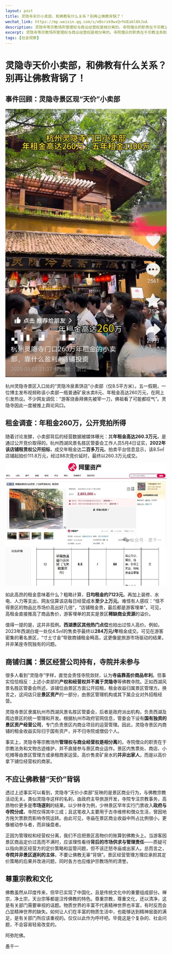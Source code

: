 ```yaml
---
layout: post
title: 灵隐寺天价小卖部，和佛教有什么关系？别再让佛教背锅了！
wechat_link: https://mp.weixin.qq.com/s/eBsrxk9wxQrhUEabl8kJoA
description: 灵隐寺等宗教场所管理权与商业经营权是相分离的。寺院僧众的职责在于宗教法务和文物古迹维护，并不直接参与景区商业运作。景区内售票处、商店、小吃摊等由景区管理方或承租商家运营。
excerpt: 灵隐寺等宗教场所管理权与商业经营权是相分离的。寺院僧众的职责在于宗教法务和文物古迹维护，并不直接参与景区商业运作。景区内售票处、商店、小吃摊等由景区管理方或承租商家运营。
tags: [社会观察]
---
```


# 灵隐寺天价小卖部，和佛教有什么关系？别再让佛教背锅了！

## 事件回顾：灵隐寺景区现“天价”小卖部

![灵隐寺景区现“天价”小卖部](../images/2025-05-05-12-44-15.png)

杭州灵隐寺景区入口处的“灵隐冷泉素饼店”小卖部（仅8.5平方米）。五一假期，一位博主发布视频称该小卖部一瓶普通矿泉水卖8元、年租金高达260万元，在网上引发热议。不少网友调侃：“游客烧香拜佛先被宰一刀，佛祖看了可能都叹气”。灵隐寺因此一度被推上舆论风口。

## 租金调查：年租金260万，公开竞拍所得

随着讨论发酵，小卖部背后的经营数据被媒体曝光：其**年租金高达260.3万元**，是通过公开竞价取得的。杭州西湖风景名胜区管委会工作人员5月4日证实，**2022年该店铺租赁权公开招标**，成交年租金达**二百多万元**。拍卖平台信息显示，该8.5㎡店铺起拍价111.8万元，经过88次竞价延时，最终以260.3万元成交。

![拍卖平台1](../images/2025-05-05-16-54-49.png)
![拍卖平台2](../images/2025-05-05-12-44-39.png)


如此高昂的租金意味着什么？粗略计算，**日均租金约7123元**。再加上装修、水电、人力等支出，网友估算该店每日经营成本**至少上万元**。难怪有人感叹：“怪不得景区的物品比市场价高出好几倍”，“店铺租金贵，最后都是游客埋单”。可见，高租金直接推高了商品售价，游客埋单的其实是景区**稀缺商业资源**的溢价。

值得一提的是，这并非孤例。**西湖景区其他热门点位**也拍出过惊人高价。例如，2023年西湖白堤一处仅4.5㎡的售卖亭最终以**284万元/年**租金成交。可见在游客密集的著名景区，“寸土寸金”导致商铺租金畸高，这更像是旅游市场驱动的结果，并非某座寺院独有的问题。

## 商铺归属：景区经营公司持有，寺院并未参与

很多人看到“灵隐寺”字样，直觉会责怪寺院敛财，认为**寺庙靠高价商品牟利**。但事实恰恰相反：上述小卖部的**产权和经营权并不属于灵隐寺**等佛教寺院。正如西湖风景名胜区管委会所述，该铺位由景区方面公开招租，租金收益归属景区管理方。换言之，这间店只是**景区资产**的一部分，由景区管理机构或其下属企业对外招租经营。

灵隐寺景区隶属杭州市西湖风景名胜区管委会，后者是政府派出机构，负责西湖及周边景区的统一管理和开发。根据杭州市政府官网信息，管委会下设有**国有独资的景区资产经营公司**，专门负责景区内商业项目的运营管理。因此，灵隐寺景区内商铺的租金收益实际归于国有资产，并不归寺院或僧侣个人。

事实上，灵隐寺等宗教场所**管理权与商业经营权是相分离**的。寺院僧众的职责在于宗教法务和文物古迹维护，并不直接参与景区商业运作。景区内售票处、商店、小吃摊等由景区管理方或承租商家运营。高价售卖矿泉水的**并非出家人**，而是以高价拿下铺位经营权的商家。

## 不应让佛教替“天价”背锅

透过上述事实可以看到，灵隐寺“天价小卖部”反映的是景区商业行为，与佛教宗教活动无关。类似灵隐寺这样的名刹，由政府主导旅游开发，寺院专注宗教事务，高昂物价更多是**市场逐利**的结果。以少林寺为例，少林景区早年实行门票收入**政府与寺院分成**，寺院仅得其中三成；且这笔收入主要用于古寺维修和僧众生活，曾因地方拖欠票款而影响寺院运转。由此可见，寺庙在景区商业收益中所占比例很小，更像被动参与者，而非操盘者。

正因为管理权和经营权分离，我们不应把景区高物价的账算到佛教头上。当游客因景区商品定价过高而不满时，应该理性看待**背后的市场供求与管理责任**——质疑可以指向景区经营方的定价策略和监管问题，但不该迁怒寺庙或出家人。总而言之，**寺院并非景区逐利的主体**，不要让佛教无辜“背锅”。景区经营管理方理应承担其定价策略的后果并改进问题，同时各方也应维护宗教场所的清誉。

## 尊重宗教和文化

佛教虽然从印度传来，但早已实现了中国化，且是传统文化中的重要组成部分。禅宗，净土宗，天台宗等都是汉传佛教的特色。尊重宗教，尊重文化，还以清净，这是有关部门需要审视的话题。物质世界的丰富不代表精神世界也丰富，有时反而会凸显精神世界的缺失。如何让人们在丰富的物质生活中，也能够达到精神层面的满足，是有关部门所应该重视的。仅仅以此作为呼吁吧。毕竟这是个复杂的、社会问题，不会容易轻易改变的。


阿弥陀佛。

愚千一

